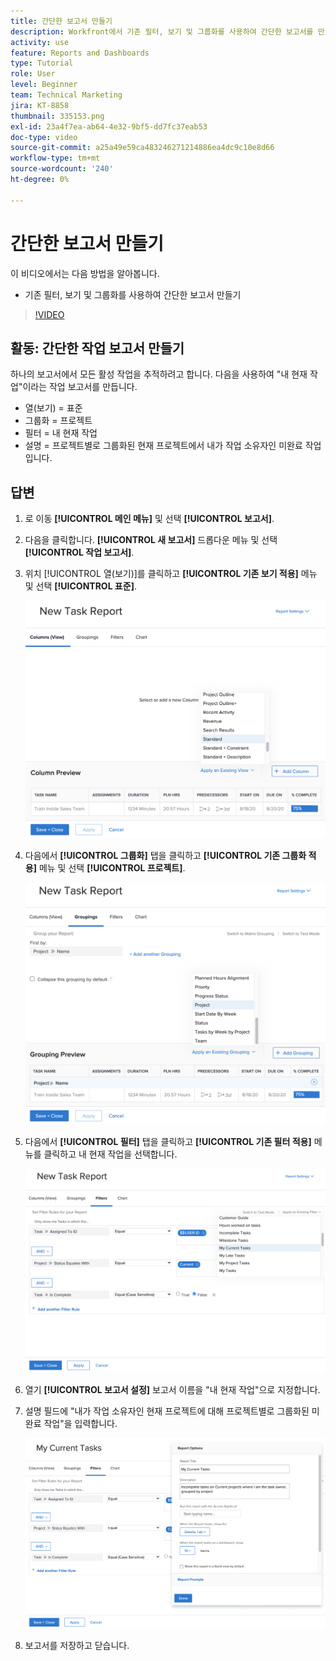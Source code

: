 ```yaml
---
title: 간단한 보고서 만들기
description: Workfront에서 기존 필터, 보기 및 그룹화를 사용하여 간단한 보고서를 만드는 방법을 알아봅니다.
activity: use
feature: Reports and Dashboards
type: Tutorial
role: User
level: Beginner
team: Technical Marketing
jira: KT-8858
thumbnail: 335153.png
exl-id: 23a4f7ea-ab64-4e32-9bf5-dd7fc37eab53
doc-type: video
source-git-commit: a25a49e59ca483246271214886ea4dc9c10e8d66
workflow-type: tm+mt
source-wordcount: '240'
ht-degree: 0%

---
```


# 간단한 보고서 만들기

이 비디오에서는 다음 방법을 알아봅니다.

* 기존 필터, 보기 및 그룹화를 사용하여 간단한 보고서 만들기

>[!VIDEO](https://video.tv.adobe.com/v/335153/?quality=12&learn=on)

## 활동: 간단한 작업 보고서 만들기

하나의 보고서에서 모든 활성 작업을 추적하려고 합니다. 다음을 사용하여 &quot;내 현재 작업&quot;이라는 작업 보고서를 만듭니다.

* 열(보기) = 표준
* 그룹화 = 프로젝트
* 필터 = 내 현재 작업
* 설명 = 프로젝트별로 그룹화된 현재 프로젝트에서 내가 작업 소유자인 미완료 작업입니다.

## 답변

1. 로 이동 **[!UICONTROL 메인 메뉴]** 및 선택 **[!UICONTROL 보고서]**.
1. 다음을 클릭합니다. **[!UICONTROL 새 보고서]** 드롭다운 메뉴 및 선택 **[!UICONTROL 작업 보고서]**.
1. 위치 [!UICONTROL 열(보기)]를 클릭하고 **[!UICONTROL 기존 보기 적용]** 메뉴 및 선택 **[!UICONTROL 표준]**.

   ![작업 보고서에 열을 만들 화면 이미지](assets/simple-task-report-columns.png)

1. 다음에서 **[!UICONTROL 그룹화]** 탭을 클릭하고 **[!UICONTROL 기존 그룹화 적용]** 메뉴 및 선택 **[!UICONTROL 프로젝트]**.

   ![작업 보고서에 그룹화를 만들 화면 이미지](assets/simple-task-report-groupings.png)

1. 다음에서 **[!UICONTROL 필터]** 탭을 클릭하고 **[!UICONTROL 기존 필터 적용]** 메뉴를 클릭하고 내 현재 작업을 선택합니다.

   ![작업 보고서에 필터를 만드는 화면의 이미지](assets/simple-task-report-filters.png)

1. 열기 **[!UICONTROL 보고서 설정]** 보고서 이름을 &quot;내 현재 작업&quot;으로 지정합니다.
1. 설명 필드에 &quot;내가 작업 소유자인 현재 프로젝트에 대해 프로젝트별로 그룹화된 미완료 작업&quot;을 입력합니다.

   ![작업 보고서의 보고서 설정 화면 이미지](assets/simple-task-report-report-settings.png)

1. 보고서를 저장하고 닫습니다.

